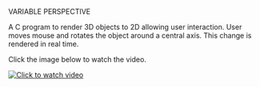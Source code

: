VARIABLE PERSPECTIVE

A C program to render 3D objects to 2D allowing user interaction.
User moves mouse and rotates the object around a central axis.
This change is rendered in real time.

Click the image below to watch the video.

[![Click to watch video](https://i9.ytimg.com/vi/XOKtmBY0mk8/2.jpg?sqp=CKSBnM0F&rs=AOn4CLBWukCoh3UJ2nEEcDiya6UB5MAXQQ&time=1504117127484)](https://youtu.be/XOKtmBY0mk8?t=0s "Click to watch video")

